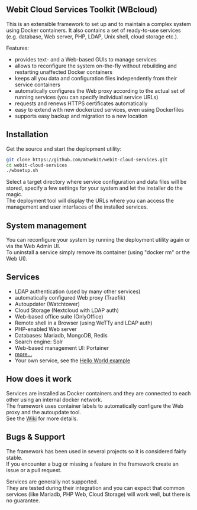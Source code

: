 ## Webit Cloud Services Toolkit (WBcloud)
This is an extensible framework to set up and to maintain a complex system using Docker containers.
It also contains a set of ready-to-use services (e.g. database, Web server, PHP, LDAP, Unix shell, cloud storage etc.).

Features:  
* provides text- and a Web-based GUIs to manage services
* allows to reconfigure the system on-the-fly without rebuilding and restarting unaffected Docker containers
* keeps all you data and configuration files independently from their service containers
* automatically configures the Web proxy according to the actual set of running services (you can specify individual service URLs)
* requests and renews HTTPS certificates automatically
* easy to extend with new dockerized services, even using Dockerfiles
* supports easy backup and migration to a new location

## Installation
Get the source and start the deplopment utility:  
```sh
git clone https://github.com/mtwebit/webit-cloud-services.git  
cd webit-cloud-services  
./wbsetup.sh
```
Select a target directory where service configuration and data files will be stored,
specify a few settings for your system and let the installer do the magic.  
The deployment tool will display the URLs where you can access the management and user interfaces of the installed services.

## System management
You can reconfigure your system by running the deployment utility again or via the Web Admin UI.  
To uninstall a service simply remove its container (using "docker rm" or the Web UI).

## Services
* LDAP authentication (used by many other services)
* automatically configured Web proxy (Traefik)
* Autoupdater (Watchtower)
* Cloud Storage (Nextcloud with LDAP auth)
* Web-based office suite (OnlyOffice)
* Remote shell in a Browser (using WeTTy and LDAP auth)
* PHP-enabled Web server
* Databases: Mariadb, MongoDB, Redis
* Search engine: Solr
* Web-based management UI: Portainer
* [more...](https://github.com/mtwebit/webit-cloud-services/tree/master/services)
* Your own service, see the [Hello World example](https://github.com/mtwebit/webit-cloud-services/tree/master/services/hello-world)

## How does it work
Services are installed as Docker containers and they are connected to each other using an internal docker network.  
The framework uses container labels to automatically configure the Web proxy and the autoupdate tool.  
See the [Wiki](https://github.com/mtwebit/webit-cloud-services/wiki) for more details.

## Bugs & Support
The framework has been used in several projects so it is considered fairly stable.  
If you encounter a bug or missing a feature in the framework create an issue or a pull request.  

Services are generally not supported.  
They are tested during their integration and you can expect that common services (like Mariadb, PHP Web, Cloud Storage) will work well, but there is no guarantee.  
